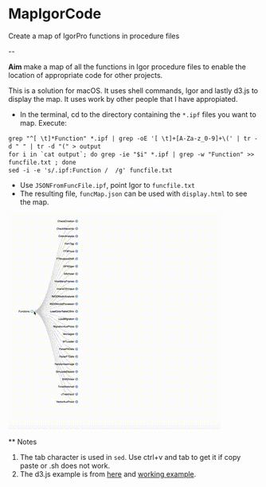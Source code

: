 # MapIgorCode

Create a map of IgorPro functions in procedure files

--

**Aim** make a map of all the functions in Igor procedure files to enable the location of appropriate code for other projects.

This is a solution for macOS. It uses shell commands, Igor and lastly d3.js to display the map. It uses work by other people that I have appropiated.

- In the terminal, cd to the directory containing the `*.ipf` files you want to map. Execute:

```shell
grep "^[ \t]*Function" *.ipf | grep -oE '[ \t]+[A-Za-z_0-9]+\(' | tr -d " " | tr -d "(" > output
for i in `cat output`; do grep -ie "$i" *.ipf | grep -w "Function" >> funcfile.txt ; done
sed -i -e 's/.ipf:Function /  /g' funcfile.txt
```

- Use `JSONFromFuncFile.ipf`, point Igor to `funcfile.txt`
- The resulting file, `funcMap.json` can be used with `display.html` to see the map.

![Working example of Igor code map](https://github.com/quantixed/MapIgorCode/blob/master/output.gif)

** Notes

1. The tab character is used in `sed`. Use ctrl+v and tab to get it if copy paste or .sh does not work.
2. The d3.js example is from [here](https://gist.github.com/mbostock/4339083) and [working example](https://bl.ocks.org/mbostock/4339083).